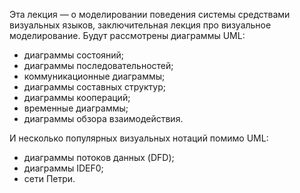 Эта лекция — о моделировании поведения системы средствами визуальных языков, заключительная лекция про визуальное моделирование. Будут рассмотрены диаграммы UML:

- диаграммы состояний;
- диаграммы последовательностей;
- коммуникационные диаграммы;
- диаграммы составных структур;
- диаграммы коопераций;
- временные диаграммы;
- диаграммы обзора взаимодействия.

И несколько популярных визуальных нотаций помимо UML:

- диаграммы потоков данных (DFD);
- диаграммы IDEF0;
- сети Петри.